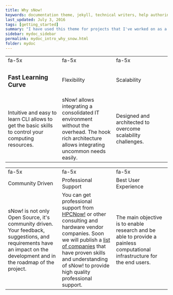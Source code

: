 ```yaml
---
title: Why sNow!
keywords: documentation theme, jekyll, technical writers, help authoring tools, hat replacements
last_updated: July 3, 2016
tags: [getting_started]
summary: "I have used this theme for projects that I've worked on as a professional technical writer."
sidebar: mydoc_sidebar
permalink: mydoc_intro_why_snow.html
folder: mydoc
---
```


<table>
<colgroup>
<col width="33%" />
<col width="33%" />
<col width="33%" />
</colgroup>
<tbody>
<tr>
<td markdown="span"><i class="fa fa-paper-plane fa-5x"></i> fa-5x</td>
<td markdown="span"><i class="fa fa-wrench fa-5x"></i> fa-5x</td>
<td markdown="span"><i class="fa fa-line-chart fa-5x"></i> fa-5x</td>
</tr>
<tr>
<td markdown="span"><h3>Fast Learning Curve</h3></td>
<td markdown="span">Flexibility</td>
<td markdown="span">Scalability</td>
</tr>
<tr>
<td markdown="span">Intuitive and easy to learn CLI allows to get the basic skills to control your computing resources.</td>
<td markdown="span">sNow! allows integrating a consolidated IT environment without the overhead. The hook rich architecture allows integrating uncommon needs easily.</td>
<td markdown="span">Designed and architected to overcome scalability challenges.</td>
</tr>
</tbody>
</table>

<table>
<colgroup>
<col width="33%" />
<col width="33%" />
<col width="33%" />
</colgroup>
<tbody>
<tr>
<td markdown="span"><i class="fa fa-users fa-5x"></i> fa-5x</td>
<td markdown="span"><i class="fa fa-briefcase fa-5x"></i> fa-5x</td>
<td markdown="span"><i class="fa fa-trophy fa-5x"></i> fa-5x</td>
</tr>
<tr>
<td markdown="span">Community Driven</td>
<td markdown="span">Professional Support</td>
<td markdown="span">Best User Experience</td>
</tr>
<tr>
<td markdown="span">sNow! is not only Open Source, it's community driven. Your feedback, suggestions, and requirements have an impact on the development and in the roadmap of the project.</td>
<td markdown="span">You can get professional support from <a href="http://hpcnow.com">HPCNow!</a> or other consulting and hardware vendor companies. Soon we will publish a <a href="#">list of companies</a> that have proven skills and understanding of sNow! to provide high quality professional support.</td>
<td markdown="span">The main objective is to enable research and be able to provide a painless computational infrastructure for the end users.</td>
</tr>
</tbody>
</table>
